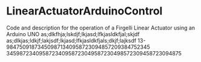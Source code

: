 # LinearActuatorArduinoControl
Code and description for the operation of a Firgelli Linear Actuator using an Arduino UNO
as;dlkfhja;lskdjf;lkjasd;lfkjasldkfjal;skjdf
as;dlkjas;ldkjf;lakjsdf;lkjasd;lfkjasldkfjals;dkjf;lajksdf
13-984750918734509871340958723094857209384752345
345987234095872340958723049587230498572309458723094875
